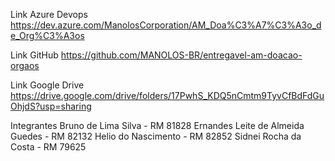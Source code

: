 
Link Azure Devops
https://dev.azure.com/ManolosCorporation/AM_Doa%C3%A7%C3%A3o_de_Org%C3%A3os

Link GitHub
https://github.com/MANOLOS-BR/entregavel-am-doacao-orgaos

Link Google Drive
https://drive.google.com/drive/folders/17PwhS_KDQ5nCmtm9TyvCfBdFdGuOhjdS?usp=sharing


Integrantes
Bruno de Lima Silva - RM 81828
Ernandes Leite de Almeida Guedes - RM 82132
Helio do Nascimento - RM 82852
Sidnei Rocha da Costa - RM 79625
